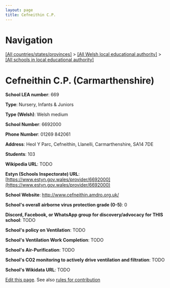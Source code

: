 ```yaml
---
layout: page
title: Cefneithin C.P.
---
```

# Navigation

[[All countries/states/provinces]](../../..) > [[All Welsh local educational authority]](../..) > [[All schools in local educational authority]](..)

# Cefneithin C.P. (Carmarthenshire)

**School LEA number**: 669

**Type**: Nursery, Infants & Juniors

**Type (Welsh)**: Welsh medium

**School Number**: 6692000

**Phone Number**: 01269 842061

**Address**: Heol Y Parc, Cefneithin, Llanelli, Carmarthenshire, SA14 7DE

**Students**: 103

**Wikipedia URL**: TODO

**Estyn (Schools Inspectorate) URL**: [https://www.estyn.gov.wales/provider/6692000](https://www.estyn.gov.wales/provider/6692000)

**School Website**: http://www.cefneithin.amdro.org.uk/

**School's overall airborne virus protection grade (0-5)**: 0

**Discord, Facebook, or WhatsApp group for discovery/advocacy for THIS school**: TODO

**School's policy on Ventilation**: TODO

**School's Ventilation Work Completion**: TODO

**School's Air-Purification**: TODO

**School's CO2 monitoring to actively drive ventilation and filtration**: TODO

**School's Wikidata URL**: TODO




[Edit this page](https://github.com/VentilationProject/Wales/edit/prif/./Carmarthenshire/Cefneithin_C.P..md). See also [rules for contribution](../../../contribution-rules/)